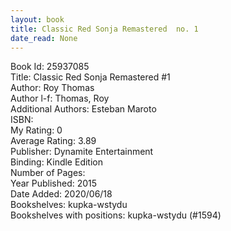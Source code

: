 ```yaml
---
layout: book
title: Classic Red Sonja Remastered  no. 1
date_read: None
---
```


Book Id: 25937085<br />
Title: Classic Red Sonja Remastered #1<br />
Author: Roy Thomas<br />
Author l-f: Thomas, Roy<br />
Additional Authors: Esteban Maroto<br />
ISBN: <br />
My Rating: 0<br />
Average Rating: 3.89<br />
Publisher: Dynamite Entertainment<br />
Binding: Kindle Edition<br />
Number of Pages: <br />
Year Published: 2015<br />
Date Added: 2020/06/18<br />
Bookshelves: kupka-wstydu<br />
Bookshelves with positions: kupka-wstydu (#1594)<br />

